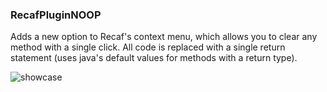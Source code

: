 ### RecafPluginNOOP
Adds a new option to Recaf's context menu, which allows you to clear any method with a single click. All code is replaced with a single return statement (uses java's default values for methods with a return type).

![showcase](https://user-images.githubusercontent.com/36999320/119230476-a7957380-bb1c-11eb-9693-1133ce96ee49.gif)
